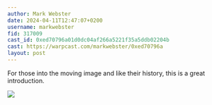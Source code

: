 ```yaml
---
author: Mark Webster
date: 2024-04-11T12:47:07+0200
username: markwebster
fid: 317009
cast_id: 0xed70796a01d0dc04af266a5221f35a5ddb02204b
cast: https://warpcast.com/markwebster/0xed70796a
layout: post
---
```

For those into the moving image and like their history, this is a great introduction.  

![](https://imagedelivery.net/BXluQx4ige9GuW0Ia56BHw/c127d13c-1a21-49e9-6ed8-70b5fa647700/original)